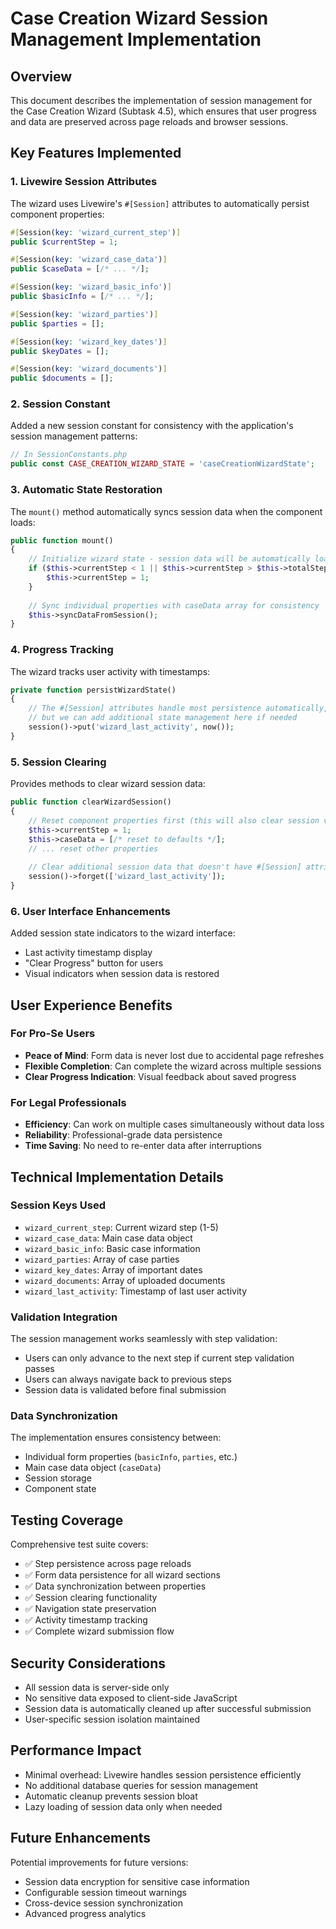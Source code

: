 # Case Creation Wizard Session Management Implementation

## Overview

This document describes the implementation of session management for the Case Creation Wizard (Subtask 4.5), which ensures that user progress and data are preserved across page reloads and browser sessions.

## Key Features Implemented

### 1. Livewire Session Attributes

The wizard uses Livewire's `#[Session]` attributes to automatically persist component properties:

```php
#[Session(key: 'wizard_current_step')]
public $currentStep = 1;

#[Session(key: 'wizard_case_data')]
public $caseData = [/* ... */];

#[Session(key: 'wizard_basic_info')]
public $basicInfo = [/* ... */];

#[Session(key: 'wizard_parties')]
public $parties = [];

#[Session(key: 'wizard_key_dates')]
public $keyDates = [];

#[Session(key: 'wizard_documents')]
public $documents = [];
```

### 2. Session Constant

Added a new session constant for consistency with the application's session management patterns:

```php
// In SessionConstants.php
public const CASE_CREATION_WIZARD_STATE = 'caseCreationWizardState';
```

### 3. Automatic State Restoration

The `mount()` method automatically syncs session data when the component loads:

```php
public function mount()
{
    // Initialize wizard state - session data will be automatically loaded
    if ($this->currentStep < 1 || $this->currentStep > $this->totalSteps) {
        $this->currentStep = 1;
    }
    
    // Sync individual properties with caseData array for consistency
    $this->syncDataFromSession();
}
```

### 4. Progress Tracking

The wizard tracks user activity with timestamps:

```php
private function persistWizardState()
{
    // The #[Session] attributes handle most persistence automatically,
    // but we can add additional state management here if needed
    session()->put('wizard_last_activity', now());
}
```

### 5. Session Clearing

Provides methods to clear wizard session data:

```php
public function clearWizardSession()
{
    // Reset component properties first (this will also clear session via #[Session] attributes)
    $this->currentStep = 1;
    $this->caseData = [/* reset to defaults */];
    // ... reset other properties
    
    // Clear additional session data that doesn't have #[Session] attributes
    session()->forget(['wizard_last_activity']);
}
```

### 6. User Interface Enhancements

Added session state indicators to the wizard interface:

- Last activity timestamp display
- "Clear Progress" button for users
- Visual indicators when session data is restored

## User Experience Benefits

### For Pro-Se Users
- **Peace of Mind**: Form data is never lost due to accidental page refreshes
- **Flexible Completion**: Can complete the wizard across multiple sessions
- **Clear Progress Indication**: Visual feedback about saved progress

### For Legal Professionals
- **Efficiency**: Can work on multiple cases simultaneously without data loss
- **Reliability**: Professional-grade data persistence
- **Time Saving**: No need to re-enter data after interruptions

## Technical Implementation Details

### Session Keys Used
- `wizard_current_step`: Current wizard step (1-5)
- `wizard_case_data`: Main case data object
- `wizard_basic_info`: Basic case information
- `wizard_parties`: Array of case parties
- `wizard_key_dates`: Array of important dates
- `wizard_documents`: Array of uploaded documents
- `wizard_last_activity`: Timestamp of last user activity

### Validation Integration
The session management works seamlessly with step validation:
- Users can only advance to the next step if current step validation passes
- Users can always navigate back to previous steps
- Session data is validated before final submission

### Data Synchronization
The implementation ensures consistency between:
- Individual form properties (`basicInfo`, `parties`, etc.)
- Main case data object (`caseData`)
- Session storage
- Component state

## Testing Coverage

Comprehensive test suite covers:
- ✅ Step persistence across page reloads
- ✅ Form data persistence for all wizard sections
- ✅ Data synchronization between properties
- ✅ Session clearing functionality
- ✅ Navigation state preservation
- ✅ Activity timestamp tracking
- ✅ Complete wizard submission flow

## Security Considerations

- All session data is server-side only
- No sensitive data exposed to client-side JavaScript
- Session data is automatically cleaned up after successful submission
- User-specific session isolation maintained

## Performance Impact

- Minimal overhead: Livewire handles session persistence efficiently
- No additional database queries for session management
- Automatic cleanup prevents session bloat
- Lazy loading of session data only when needed

## Future Enhancements

Potential improvements for future versions:
- Session data encryption for sensitive case information
- Configurable session timeout warnings
- Cross-device session synchronization
- Advanced progress analytics 